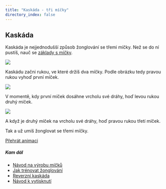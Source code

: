 ```yaml
---
title: "Kaskáda - tři míčky"
directory_index: false
---
```


## Kaskáda


Kaskáda je nejjednodušší způsob žonglování se třemi míčky. Než se do ní pustíš, nauč se <a href="/micky/jak-zacit.html">základy s míčky</a>.

![](img/k/kaskadaa.png)

Kaskádu začni rukou, ve které držíš dva míčky. Podle obrázku tedy pravou rukou vyhoď první míček.

![](img/k/kaskadab.png)

V momentě, kdy první míček dosáhne vrcholu své dráhy, hoď levou rukou druhý míček.

![](img/k/kaskadac.png)

A když je druhý míček na vrcholu své dráhy, hoď pravou rukou třetí míček.


Tak a už umíš žonglovat se třemi míčky.

[Přehrát animaci](/animace/3-cascade.html "Animace")


##### Kam dál

- [Návod na výrobu míčků](/micky/vyroba.html "Pěkné míčky na žonglování snadno a rychle")
- [Jak trénovat žonglování](/trenink.html "Tipy a triky pro trénink")
- [Reverzní kaskáda](/micky/3/kaskada-reverzni.html "Druhý základní trik")
- [Návod k vytisknutí](/navody/ "Návod na žonglování v PDF - formát vhodný k tisku")
